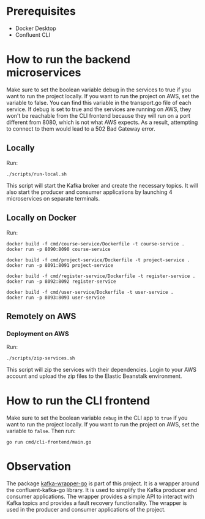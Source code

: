 # Prerequisites
- Docker Desktop
- Confluent CLI

# How to run the backend microservices
Make sure to set the boolean variable debug in the services to true if you want to run the project locally. If you want to run the project on AWS, set the variable to false. You can find this variable in the transport.go file of each service. If debug is set to true and the services are running on AWS, they won't be reachable from the CLI frontend because they will run on a port different from 8080, which is not what AWS expects. As a result, attempting to connect to them would lead to a 502 Bad Gateway error.
## Locally
Run:
```
./scripts/run-local.sh
```
This script will start the Kafka broker and create the necessary topics. It will also start the producer and consumer applications by launching 4 microservices on separate terminals.

## Locally on Docker
Run:
```
docker build -f cmd/course-service/Dockerfile -t course-service .
docker run -p 8090:8090 course-service
```
```
docker build -f cmd/project-service/Dockerfile -t project-service .
docker run -p 8091:8091 project-service
```
```
docker build -f cmd/register-service/Dockerfile -t register-service .
docker run -p 8092:8092 register-service
```
```
docker build -f cmd/user-service/Dockerfile -t user-service .
docker run -p 8093:8093 user-service
```

## Remotely on AWS
### Deployment on AWS
Run:
```
./scripts/zip-services.sh
```
This script will zip the services with their dependencies. Login to your AWS account and upload the zip files to the Elastic Beanstalk environment.

# How to run the CLI frontend
Make sure to set the boolean variable `debug` in the CLI app to `true` if you want to run the project locally. If you want to run the project on AWS, set the variable to `false`.
Then run:
```
go run cmd/cli-frontend/main.go
```

# Observation
The package [kafka-wrapper-go](https://github.com/engpap/kafka-wrapper-go) is part of this project. It is a wrapper around the confluent-kafka-go library. It is used to simplify the Kafka producer and consumer applications. The wrapper provides a simple API to interact with Kafka topics and provides a fault recovery functionality. The wrapper is used in the producer and consumer applications of the project. 